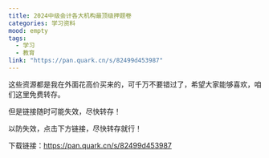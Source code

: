 ```yaml
---
title: 2024中级会计各大机构最顶级押题卷
categories: 学习资料
mood: empty
tags:
  - 学习
  - 教育
link: "https://pan.quark.cn/s/82499d453987"
---
```


这些资源都是我在外面花高价买来的，可千万不要错过了，希望大家能够喜欢，咱们这里免费转存。




但是链接随时可能失效，尽快转存！




以防失效，点击下方链接，尽快转存就行！




下载链接：https://pan.quark.cn/s/82499d453987








